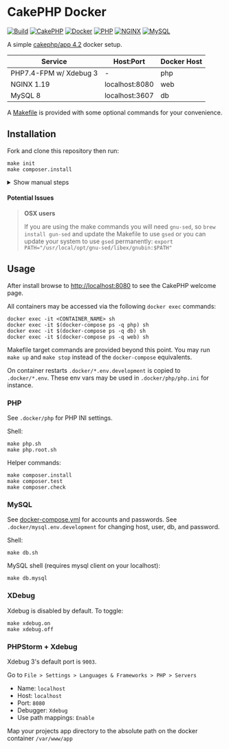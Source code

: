 # CakePHP Docker

[![Build](https://github.com/cnizzardini/cakephp-docker/workflows/Build/badge.svg?branch=master)](https://github.com/cnizzardini/cakephp-docker/actions)
[![CakePHP](https://img.shields.io/badge/cakephp-4.2-red?logo=cakephp)](https://book.cakephp.org/4/en/index.html)
[![Docker](https://img.shields.io/badge/docker-0db7ed.svg?logo=docker)](https://www.docker.com)
[![PHP](https://img.shields.io/badge/php-7.4-8892BF.svg?logo=php)](https://php.net/)
[![NGINX](https://img.shields.io/badge/nginx-1.19-009639.svg?logo=nginx)](https://www.nginx.com/)
[![MySQL](https://img.shields.io/badge/mysql-8-00758F.svg?logo=mysql)](https://www.mysql.com/)

A simple [cakephp/app 4.2](https://github.com/cakephp/app/releases/tag/4.2.1) docker setup.

| Service                   | Host:Port         | Docker Host   |
| -----------               | -----------       | -----------   |
| PHP7.4-FPM w/ Xdebug 3    | -                 | php           |
| NGINX 1.19                | localhost:8080    | web           |
| MySQL 8                   | localhost:3607    | db            |

A [Makefile](Makefile) is provided with some optional commands for your convenience.

## Installation

Fork and clone this repository then run:

```console
make init
make composer.install
```

<details><summary>Show manual steps</summary>
  <p>
```console
```
</p>
</details>


#### Potential Issues

> **OSX users**
> 
> If you are using the make commands you will need `gnu-sed`, so `brew install gun-sed` and update the Makefile to 
> use `gsed` or you can update your system to use `gsed` permanently: 
> `export PATH="/usr/local/opt/gnu-sed/libex/gnubin:$PATH"`

## Usage

After install browse to [http://localhost:8080](http://localhost:8080) to see the CakePHP welcome page. 

All containers may be accessed via the following `docker exec` commands:

```console
docker exec -it <CONTAINER_NAME> sh
docker exec -it $(docker-compose ps -q php) sh
docker exec -it $(docker-compose ps -q db) sh
docker exec -it $(docker-compose ps -q web) sh
```

Makefile target commands are provided beyond this point. You may run `make up` and `make stop` instead of the 
`docker-compose` equivalents.

On container restarts `.docker/*.env.development` is copied to `.docker/*.env`. These env vars may be used in 
`.docker/php/php.ini` for instance.

### PHP

See `.docker/php` for PHP INI settings. 

Shell:

```
make php.sh
make php.root.sh
```

Helper commands:

```
make composer.install
make composer.test
make composer.check
```

### MySQL

See [docker-compose.yml](docker-compose.yml) for accounts and passwords. See `.docker/mysql.env.development` for
changing host, user, db, and password.

Shell:

```console
make db.sh
```

MySQL shell (requires mysql client on your localhost):

```console
make db.mysql
```

### XDebug

Xdebug is disabled by default. To toggle:

```console
make xdebug.on
make xdebug.off
```

### PHPStorm + Xdebug

Xdebug 3's default port is `9003`.

Go to `File > Settings > Languages & Frameworks > PHP > Servers`

- Name: `localhost`
- Host: `localhost`
- Port: `8080`
- Debugger: `Xdebug`
- Use path mappings: `Enable`

Map your projects app directory to the absolute path on the docker container `/var/www/app`